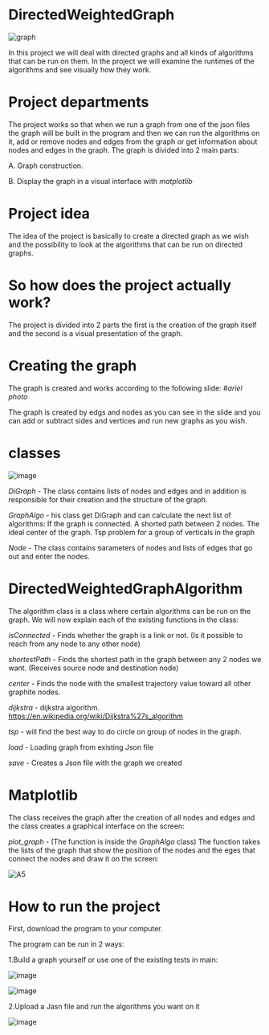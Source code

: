 #  DirectedWeightedGraph
![graph](https://user-images.githubusercontent.com/93768578/147350320-173cb108-05a2-482e-9b2c-aa4e6bdebbc4.png)


In this project we will deal with directed graphs and all kinds of algorithms that can be run on them.
In the project we will examine the runtimes of the algorithms and see visually how they work.

#  Project departments
The project works so that when we run a graph from one of the json files the graph will be built in the program and then we can run the algorithms on it, add or remove nodes and edges from the graph or get information about nodes and edges in the graph.
The graph is divided into 2 main parts:

A. Graph construction.

B. Display the graph in a visual interface with *matplotlib*

#  Project idea
The idea of ​​the project is basically to create a directed graph as we wish and the possibility to look at the algorithms that can be run on directed graphs.

#  So how does the project actually work?
The project is divided into 2 parts the first is the creation of the graph itself and the second is a visual presentation of the graph.

#  Creating the graph
The graph is created and works according to the following slide:
#*ariel photo*

The graph is created by edgs and nodes as you can see in the slide and you can add or subtract sides and vertices and run new graphs as you wish.

#  classes

![image](https://user-images.githubusercontent.com/93542763/147397478-8d845390-656e-47bc-8709-d4940c5337e4.png)


*DiGraph* - The class contains lists of nodes and edges and in addition is responsible for their creation and the structure of the graph.

*GraphAlgo* - his class get DiGraph and can calculate the next list of algorithms: If the graph is connected. A shorted path between 2 nodes. The ideal center of the graph. Tsp problem for a group of verticals in the graph

*Node* - The class contains פarameters of nodes and lists of edges that go out and enter the nodes.

#  DirectedWeightedGraphAlgorithm
The algorithm class is a class where certain algorithms can be run on the graph.
We will now explain each of the existing functions in the class:

*isConnected* - Finds whether the graph is a link or not. (Is it possible to reach from any node to any other node)

*shortestPath* - Finds the shortest path in the graph between any 2 nodes we want. (Receives source node and destination node)

*center* - Finds the node with the smallest trajectory value toward all other graphite nodes.

*dijkstra* - dijkstra algorithm. https://en.wikipedia.org/wiki/Dijkstra%27s_algorithm

*tsp* - will find the best way to do circle on group of nodes in the graph.

*load* - Loading graph from existing Json file

*save* - Creates a Json file with the graph we created

#  Matplotlib
The class receives the graph after the creation of all nodes and edges and the class creates a graphical interface on the screen:

*plot_graph* - (The function is inside the *GraphAlgo* class) The function takes the lists of the graph that show the position of the nodes and the eges that connect the nodes and draw it on the screen:

![A5](https://user-images.githubusercontent.com/93768578/147351688-25297c77-2c38-4c99-874c-fcc4c30d5a03.png)


#  How to run the project
First, download the program to your computer.

The program can be run in 2 ways:

 1.Build a graph yourself or use one of the existing tests in main: 
 
 ![image](https://user-images.githubusercontent.com/93542763/147396985-47afde58-d9c2-4607-9fd6-49d561bbd1c0.png)
 
 ![image](https://user-images.githubusercontent.com/93542763/147396990-4c6d943e-a987-4c06-a867-f8eda9951e94.png)
 
 2.Upload a Jasn file and run the algorithms you want on it
 
 ![image](https://user-images.githubusercontent.com/93542763/147397052-fdeae08f-8b05-4560-b693-2f7097c934b4.png)



